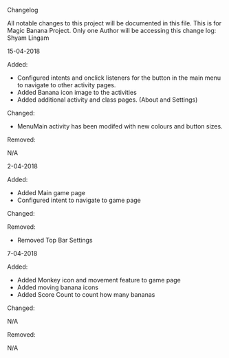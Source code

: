 Changelog

All notable changes to this project will be documented in this file.
This is for Magic Banana Project.
Only one Author will be accessing this change log: Shyam Lingam

15-04-2018

Added:

- Configured intents and onclick listeners for the button in the main menu to navigate to other activity pages.
- Added Banana icon image to the activities
- Added additional activity and class pages. (About and Settings)

Changed:

- MenuMain activity has been modifed with new colours and button sizes.

Removed:

N/A

2-04-2018

Added:

- Added Main game page
- Configured intent to navigate to game page

Changed:



Removed:

- Removed Top Bar Settings

7-04-2018

Added:

- Added Monkey icon and movement feature to game page
- Added moving banana icons
- Added Score Count to count how many bananas

Changed:

N/A

Removed:

N/A
